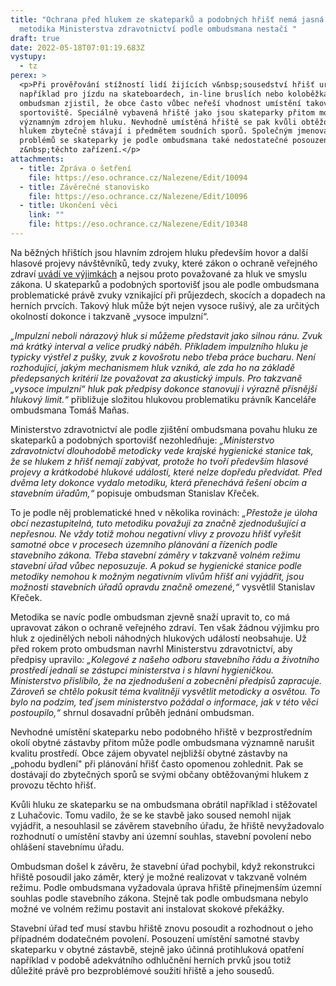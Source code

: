 ```yaml
---
title: "Ochrana před hlukem ze skateparků a podobných hřišť nemá jasná pravidla,
  metodika Ministerstva zdravotnictví podle ombudsmana nestačí "
draft: true
date: 2022-05-18T07:01:19.683Z
vystupy:
  - tz
perex: >
  <p>Při prověřování stížností lidí žijících v&nbsp;sousedství hřišť určených
  například pro jízdu na skateboardech, in-line bruslích nebo koloběžkách
  ombudsman zjistil, že obce často vůbec neřeší vhodnost umístění takového
  sportoviště. Speciálně vybavená hřiště jako jsou skateparky přitom mohou být
  významným zdrojem hluku. Nevhodně umístěná hřiště se pak kvůli obtěžování
  hlukem zbytečně stávají i předmětem soudních sporů. Společným jmenovatelem
  problémů se skateparky je podle ombudsmana také nedostatečné posouzení hluku
  z&nbsp;těchto zařízení.</p>
attachments:
  - title: Zpráva o šetření
    file: https://eso.ochrance.cz/Nalezene/Edit/10094
  - title: Závěrečné stanovisko
    file: https://eso.ochrance.cz/Nalezene/Edit/10096
  - title: Ukončení věci
    link: ""
    file: https://eso.ochrance.cz/Nalezene/Edit/10348
---
```

<p>Na běžných hřištích jsou hlavním zdrojem hluku především hovor a další hlasové projevy návštěvníků, tedy zvuky, které zákon o ochraně veřejného zdraví <a href="https://www.zakonyprolidi.cz/cs/2000-258?text=%C2%A7%2030%20odst%20(2)#f2067337">uvádí ve výjimkách</a> a nejsou proto považované za hluk ve smyslu zákona. U skateparků a podobných sportovišť jsou ale podle ombudsmana problematické právě zvuky vznikající při průjezdech, skocích a dopadech na herních prvcích. Takový hluk může být nejen vysoce rušivý, ale za určitých okolností dokonce i takzvaně &bdquo;vysoce impulzní&ldquo;.&nbsp;</p>

<p><em>&bdquo;Impulzní neboli nárazový hluk si můžeme představit jako silnou ránu. Zvuk má krátký interval a velice prudký náběh. Příkladem impulzního hluku je typicky výstřel z pušky, zvuk z&nbsp;kovošrotu nebo třeba práce bucharu</em>.<em> Není rozhodující, jakým mechanismem hluk vzniká, ale zda ho na základě předepsaných kritérií lze považovat za akustický impuls. Pro takzvaně &bdquo;vysoce impulzní&ldquo; hluk pak předpisy dokonce stanovují i výrazně přísnější hlukový limit.&ldquo;</em> přibližuje složitou hlukovou problematiku právník Kanceláře ombudsmana Tomáš Maňas.</p>

<p>Ministerstvo zdravotnictví ale podle zjištění ombudsmana povahu hluku ze skateparků a podobných sportovišť nezohledňuje: <em>&bdquo;M</em><em>inisterstvo zdravotnictví dlouhodobě metodicky vede krajské hygienické stanice tak, že se hlukem z&nbsp;hřišť nemají zabývat, protože ho tvoří především hlasové projevy a krátkodobé hlukové události, které nelze dopředu předvídat. Před dvěma lety dokonce vydalo metodiku, která přenechává řešení obcím a stavebním úřadům,&ldquo;</em> popisuje ombudsman Stanislav Křeček.</p>

<p>To je podle něj problematické hned v&nbsp;několika rovinách: <em>&bdquo;Přestože je úloha obcí nezastupitelná,</em><em> tuto </em><em>metodiku považuji za značně zjednodušující a nepřesnou. Ne vždy totiž mohou negativní vlivy z&nbsp;provozu hřišť vyřešit samotné obce v&nbsp;procesech územního plánování a řízeních podle stavebního zákona. Třeba stavební záměry v&nbsp;takzvaně volném režimu stavební úřad vůbec neposuzuje. A pokud se hygienické stanice podle metodiky nemohou k možným negativním vlivům hřišť ani vyjádřit, jsou možnosti stavebních úřadů opravdu značně omezené,&ldquo; </em>vysvětlil Stanislav Křeček.<strong> </strong></p>

<p>Metodika se navíc podle ombudsman zjevně snaží upravit to, co má upravovat zákon o ochraně veřejného zdraví. Ten však žádnou výjimku pro hluk z ojedinělých neboli náhodných hlukových událostí neobsahuje. Už před rokem proto ombudsman navrhl Ministerstvu zdravotnictví, aby předpisy upravilo<em>: &bdquo;Kolegové z&nbsp;našeho odboru stavebního řádu a životního prostředí jednali se zástupci m</em><em>inisterstva i s hlavní hygieničkou. Ministerstvo přislíbilo, že na zjednodušení a zobecnění předpisů zapracuje. Zároveň se chtělo pokusit téma kvalitněji vysvětlit metodicky a osvětou. To bylo na podzim, teď jsem ministerstvo požádal o informace, jak v&nbsp;této věci postoupilo,&ldquo; </em>shrnul dosavadní průběh jednání ombudsman.</p>

<p>Nevhodné umístění skateparku nebo podobného hřiště v bezprostředním okolí obytné zástavby přitom může podle ombudsmana významně narušit kvalitu prostředí. Obce zájem obyvatel nejbližší obytné zástavby na &bdquo;pohodu bydlení&quot; při plánování hřišť často opomenou zohlednit. Pak se dostávají do zbytečných sporů se svými občany obtěžovanými hlukem z provozu těchto hřišť.</p>

<p>Kvůli hluku ze skateparku se na ombudsmana obrátil například i stěžovatel z&nbsp;Luhačovic. Tomu vadilo, že se ke stavbě jako soused nemohl nijak vyjádřit, a nesouhlasil se závěrem stavebního úřadu, že hřiště nevyžadovalo rozhodnutí o umístění stavby ani územní souhlas, stavební povolení nebo ohlášení stavebnímu úřadu.</p>

<p>Ombudsman došel k&nbsp;závěru, že stavební úřad pochybil, když rekonstrukci hřiště posoudil jako záměr, který je možné realizovat v takzvaně volném režimu. Podle ombudsmana vyžadovala úprava hřiště přinejmenším územní souhlas podle stavebního zákona. Stejně tak podle ombudsmana nebylo možné ve volném režimu postavit ani instalovat skokové překážky.</p>

<p>Stavební úřad teď musí stavbu hřiště znovu posoudit a rozhodnout o jeho případném dodatečném povolení. Posouzení umístění samotné stavby skateparku v&nbsp;obytné zástavbě, stejně jako účinná protihluková opatření například v&nbsp;podobě adekvátního odhlučnění herních prvků jsou totiž důležité právě pro bezproblémové soužití hřiště a jeho sousedů.</p>

